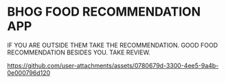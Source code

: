 # BHOG FOOD RECOMMENDATION APP

IF YOU ARE OUTSIDE THEM TAKE THE RECOMMENDATION. GOOD FOOD RECOMMENDATION BESIDES YOU. TAKE REVIEW.


https://github.com/user-attachments/assets/0780679d-3300-4ee5-9a4b-0e000796d120

